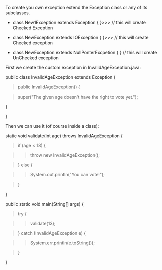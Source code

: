 To create you own exception extend the Exception class or any of its
subclasses.

- class New1Exception extends Exception { }>>> // this will create
  Checked Exception

- class NewException extends IOException { }>>> // this will create
  Checked exception

- class NewException extends NullPonterExcpetion { } // this will
  create UnChecked exception

First we create the custom exception in InvalidAgeException.java:

public class InvalidAgeException extends Exception {

> public InvalidAgeException() {

> super("The given age doesn't have the right to vote yet.");

}

}

Then we can use it (of course inside a class):

static void validate(int age) throws InvalidAgeException {

> if (age \< 18) {

> > throw new InvalidAgeException();

> } else {

> > System.out.println(\"You can vote!\");

> }

}

public static void main(String\[\] args) {

> try {

> > validate(13);

> } catch (InvalidAgeException e) {

> > System.err.println(e.toString());

> }

}